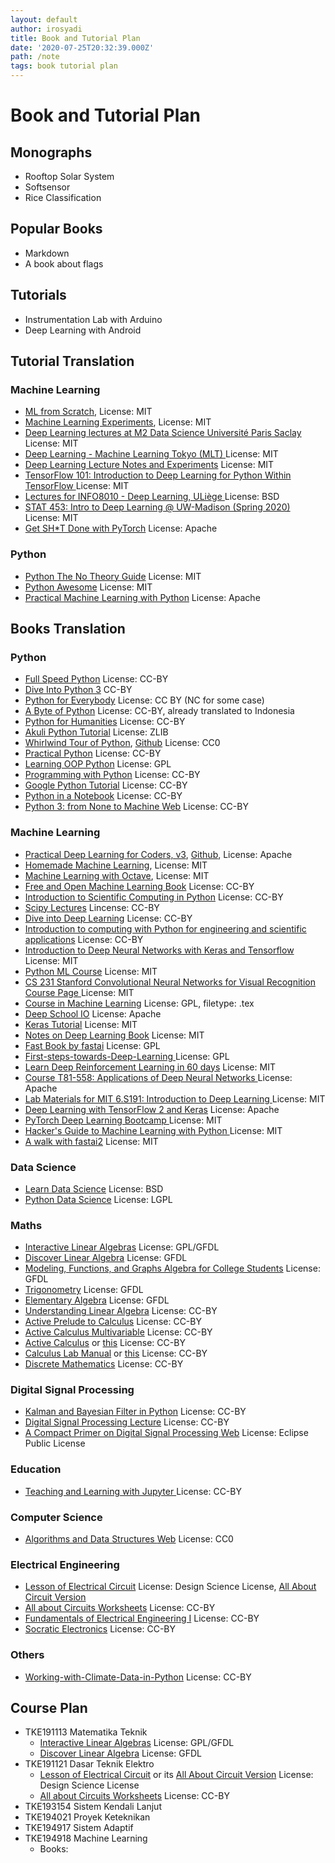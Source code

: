 ```yaml
---
layout: default
author: irosyadi
title: Book and Tutorial Plan
date: '2020-07-25T20:32:39.000Z'
path: /note
tags: book tutorial plan
---
```


# Book and Tutorial Plan

## Monographs

* Rooftop Solar System
* Softsensor
* Rice Classification

## Popular Books

* Markdown
* A book about flags

## Tutorials

* Instrumentation Lab with Arduino
* Deep Learning with Android

## Tutorial Translation

### Machine Learning

* [ML from Scratch](https://github.com/eriklindernoren/ML-From-Scratch#supervised-learning), License: MIT
* [Machine Learning Experiments](https://github.com/trekhleb/machine-learning-experiments), License: MIT
* [Deep Learning lectures at M2 Data Science Université Paris Saclay ](https://github.com/m2dsupsdlclass/lectures-labs) License: MIT
* [Deep Learning - Machine Learning Tokyo \(MLT\) ](https://github.com/Machine-Learning-Tokyo/DL-workshop-series) License: MIT
* [Deep Learning Lecture Notes and Experiments](https://github.com/roatienza/Deep-Learning-Experiments) License: MIT
* [TensorFlow 101: Introduction to Deep Learning for Python Within TensorFlow ](https://github.com/serengil/tensorflow-101) License: MIT
* [Lectures for INFO8010 - Deep Learning, ULiège ](https://github.com/glouppe/info8010-deep-learning) License: BSD
* [STAT 453: Intro to Deep Learning @ UW-Madison \(Spring 2020\) ](https://github.com/rasbt/stat453-deep-learning-ss20) License: MIT
* [Get SH\*T Done with PyTorch](https://github.com/curiousily/Getting-Things-Done-with-Pytorch) License: Apache

### Python

* [Python The No Theory Guide](https://github.com/iArunava/Python-TheNoTheoryGuide) License: MIT
* [Python Awesome](https://github.com/gautam1858/python-awesome) License: MIT
* [Practical Machine Learning with Python](https://github.com/dipanjanS/practical-machine-learning-with-python) License: Apache

## Books Translation

### Python

* [Full Speed Python](https://github.com/joaoventura/full-speed-python/releases/) License: CC-BY
* [Dive Into Python 3](https://diveintopython3.net/) CC-BY
* [Python for Everybody](https://www.py4e.com/book) License: CC BY \(NC for some case\)
* [A Byte of Python](https://python.swaroopch.com/) License: CC-BY, already translated to Indonesia
* [Python for Humanities](https://www.karsdorp.io/python-course/) License: CC-BY
* [Akuli Python Tutorial](https://github.com/Akuli/python-tutorial) License: ZLIB
* [Whirlwind Tour of Python](https://nbviewer.jupyter.org/github/jakevdp/WhirlwindTourOfPython/blob/master/Index.ipynb), [Github](https://github.com/jakevdp/WhirlwindTourOfPython) License: CC0
* [Practical Python](https://github.com/dabeaz-course/practical-python) License: CC-BY
* [Learning OOP Python](https://github.com/josharsh/Learning-Object-Oriented-Python) License: GPL
* [Programming with Python](https://swcarpentry.github.io/python-novice-inflammation/index.html) License: CC-BY
* [Google Python Tutorial](https://developers.google.com/edu/python/) License: CC-BY
* [Python in a Notebook](https://github.com/leriomaggio/python-in-a-notebook) License: CC-BY
* [Python 3: from None to Machine ](https://github.com/AstroMatt/book-python) [Web](https://python.astrotech.io/) License: CC-BY

### Machine Learning

* [Practical Deep Learning for Coders, v3](https://course.fast.ai/), [Github](https://github.com/fastai/course-v3), License: Apache
* [Homemade Machine Learning](https://github.com/trekhleb/homemade-machine-learning), License: MIT
* [Machine Learning with Octave](https://github.com/trekhleb/machine-learning-octave), License: MIT
* [Free and Open Machine Learning Book](https://freeandopenmachinelearning.readthedocs.io/en/latest/#) License: CC-BY
* [Introduction to Scientific Computing in Python](https://github.com/jrjohansson/scientific-python-lectures) License: CC-BY
* [Scipy Lectures](http://scipy-lectures.org/) Lincense: CC-BY
* [Dive into Deep Learning](http://d2l.ai/) License: CC-BY
* [Introduction to computing with Python for engineering and scientific applications](https://github.com/CambridgeEngineering/PartIA-Computing-Michaelmas) License: CC-BY
* [Introduction to Deep Neural Networks with Keras and Tensorflow ](https://github.com/leriomaggio/deep-learning-keras-tensorflow) License: MIT
* [Python ML Course](https://github.com/leriomaggio/python-ml-course) License: MIT
* [CS 231 Stanford Convolutional Neural Networks for Visual Recognition](https://github.com/cs231n/cs231n.github.io) [Course Page ](http://vision.stanford.edu/teaching/cs231n/syllabus.html) License: MIT
* [Course in Machine Learning](https://github.com/hal3/ciml/) License: GPL, filetype: .tex
* [Deep School IO](https://github.com/sachinruk/deepschool.io) License: Apache
* [Keras Tutorial](https://github.com/jfsantos/keras-tutorial) License: MIT
* [Notes on Deep Learning Book](https://github.com/hadrienj/deepLearningBook-Notes) License: MIT
* [Fast Book by fastai](https://github.com/fastai/fastbook) License: GPL
* [First-steps-towards-Deep-Learning ](https://github.com/vaibhawvipul/First-steps-towards-Deep-Learning) License: GPL
* [Learn Deep Reinforcement Learning in 60 days](https://github.com/andri27-ts/Reinforcement-Learning) License: MIT
* [Course T81-558: Applications of Deep Neural Networks ](https://github.com/jeffheaton/t81_558_deep_learning) License: Apache
* [Lab Materials for MIT 6.S191: Introduction to Deep Learning ](https://github.com/aamini/introtodeeplearning) License: MIT
* [Deep Learning with TensorFlow 2 and Keras](https://github.com/ageron/tf2_course) License: Apache
* [PyTorch Deep Learning Bootcamp ](https://github.com/QuantScientist/Deep-Learning-Boot-Camp) License: MIT
* [Hacker's Guide to Machine Learning with Python ](https://github.com/curiousily/Deep-Learning-For-Hackers) License: MIT
* [A walk with fastai2](https://github.com/muellerzr/Practical-Deep-Learning-for-Coders-2.0) License: MIT

### Data Science

* [Learn Data Science](https://github.com/nborwankar/LearnDataScience) License: BSD
* [Python Data Science](https://github.com/leriomaggio/python-data-science) License: LGPL

### Maths

* [Interactive Linear Algebras](https://textbooks.math.gatech.edu/ila/index.html) License: GPL/GFDL
* [Discover Linear Algebra](https://sites.ualberta.ca/~jsylvest/books/dla.html) License: GFDL
* [Modeling, Functions, and Graphs Algebra for College Students](https://yoshiwarabooks.org/mfg/) License: GFDL
* [Trigonometry](https://yoshiwarabooks.org/trig/) License: GFDL
* [Elementary Algebra](https://yoshiwarabooks.org/elem-alg/) License: GFDL
* [Understanding Linear Algebra](http://merganser.math.gvsu.edu/david/linear.algebra/ula/ula/ula.html)  License: CC-BY
* [Active Prelude to Calculus](https://activecalculus.org/APC.html) License: CC-BY
* [Active Calculus Multivariable](https://activecalculus.org/ACM.html) License: CC-BY
* [Active Calculus](https://activecalculus.org//ACS.html) or [this](https://activecalculus.org/single/frontmatter.html) License: CC-BY
* [Calculus Lab Manual](https://spaces.pcc.edu/display/MS/Calculus+Lab+Manuals) or [this](https://spot.pcc.edu/math/clm/clm.html) License: CC-BY
* [Discrete Mathematics](http://discrete.openmathbooks.org/dmoi3.html) License: CC-BY

### Digital Signal Processing

* [Kalman and Bayesian Filter in Python](https://github.com/rlabbe/Kalman-and-Bayesian-Filters-in-Python) License: CC-BY
* [Digital Signal Processing Lecture](https://github.com/spatialaudio/digital-signal-processing-lecture) License: CC-BY
* [A Compact Primer on Digital Signal Processing ](https://github.com/jackschaedler/circles-sines-signals) [Web](https://jackschaedler.github.io/circles-sines-signals/) License: Eclipse Public License

### Education

* [Teaching and Learning with Jupyter ](https://jupyter4edu.github.io/jupyter-edu-book/) License: CC-BY

### Computer Science

* [Algorithms and Data Structures ](https://github.com/Bradfield/algos) [Web](https://bradfieldcs.com/algos/) License: CC0

### Electrical Engineering

* [Lesson of Electrical Circuit](https://www.ibiblio.org/kuphaldt/electricCircuits/) License: Design Science License, [All About Circuit Version](https://www.allaboutcircuits.com/textbook/)
* [All about Circuits Worksheets](https://www.allaboutcircuits.com/worksheets/) License: CC-BY
* [Fundamentals of Electrical Engineering I](https://open.umn.edu/opentextbooks/textbooks/fundamentals-of-electrical-engineering-1) License: CC-BY
* [Socratic Electronics](http://www.ibiblio.org/kuphaldt/socratic/index.html) License: CC-BY

### Others

* [Working-with-Climate-Data-in-Python](https://github.com/MarieHofmann/Working-with-Climate-Data-in-Python) License: CC-BY

## Course Plan

* TKE191113 Matematika Teknik
  * [Interactive Linear Algebras](https://textbooks.math.gatech.edu/ila/index.html) License: GPL/GFDL
  * [Discover Linear Algebra](https://sites.ualberta.ca/~jsylvest/books/dla.html) License: GFDL
* TKE191121 Dasar Teknik Elektro
  * [Lesson of Electrical Circuit](https://www.ibiblio.org/kuphaldt/electricCircuits/) or its [All About Circuit Version](https://www.allaboutcircuits.com/textbook/) License: Design Science License
  * [All about Circuits Worksheets](https://www.allaboutcircuits.com/worksheets/) License: CC-BY
* TKE193154 Sistem Kendali Lanjut
* TKE194021 Proyek Keteknikan
* TKE194917 Sistem Adaptif
* TKE194918 Machine Learning
  * Books:

